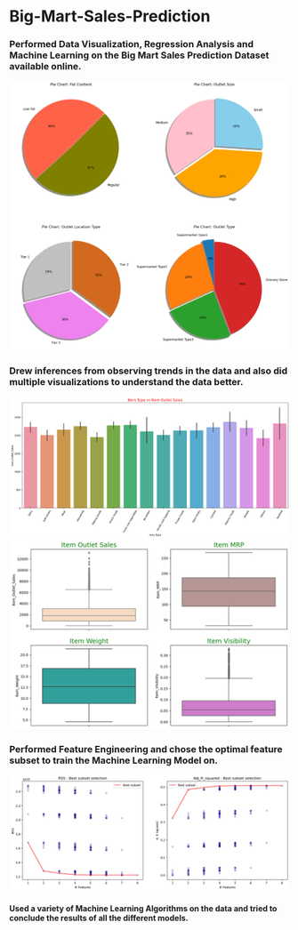 # Big-Mart-Sales-Prediction

### Performed Data Visualization, Regression Analysis and Machine Learning on the Big Mart Sales Prediction Dataset available online.

![pic1](./images/1.png)

### Drew inferences from observing trends in the data and also did multiple visualizations to understand the data better.

![pic1](./images/2.png)
![pic1](./images/3.png)

### Performed Feature Engineering and chose the optimal feature subset to train the Machine Learning Model on.

![pic1](./images/4.png)

#### Used a variety of Machine Learning Algorithms on the data and tried to conclude the results of all the different models.

